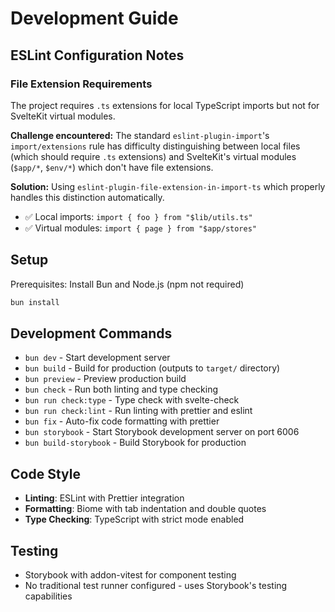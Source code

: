 # Development Guide

## ESLint Configuration Notes

### File Extension Requirements

The project requires `.ts` extensions for local TypeScript imports but not for SvelteKit virtual modules.

**Challenge encountered:** The standard `eslint-plugin-import`'s `import/extensions` rule has difficulty distinguishing between local files (which should require `.ts` extensions) and SvelteKit's virtual modules (`$app/*`, `$env/*`) which don't have file extensions.

**Solution:** Using `eslint-plugin-file-extension-in-import-ts` which properly handles this distinction automatically.

- ✅ Local imports: `import { foo } from "$lib/utils.ts"`
- ✅ Virtual modules: `import { page } from "$app/stores"`

## Setup

Prerequisites: Install Bun and Node.js (npm not required)

```sh
bun install
```

## Development Commands

- `bun dev` - Start development server
- `bun build` - Build for production (outputs to `target/` directory)
- `bun preview` - Preview production build
- `bun check` - Run both linting and type checking
- `bun run check:type` - Type check with svelte-check
- `bun run check:lint` - Run linting with prettier and eslint
- `bun fix` - Auto-fix code formatting with prettier
- `bun storybook` - Start Storybook development server on port 6006
- `bun build-storybook` - Build Storybook for production

## Code Style

- **Linting**: ESLint with Prettier integration
- **Formatting**: Biome with tab indentation and double quotes
- **Type Checking**: TypeScript with strict mode enabled

## Testing

- Storybook with addon-vitest for component testing
- No traditional test runner configured - uses Storybook's testing capabilities
